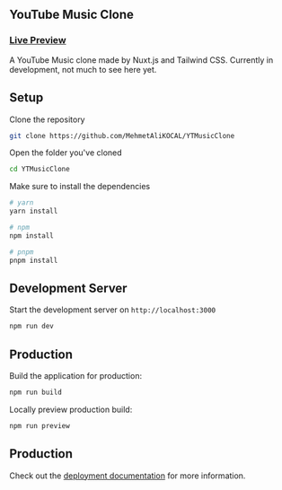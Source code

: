 ## YouTube Music Clone

### [Live Preview](https://yt-music-clone.gwyndev.com/)

A YouTube Music clone made by Nuxt.js and Tailwind CSS. Currently in development, not much to see here yet.

## Setup

Clone the repository

```bash
git clone https://github.com/MehmetAliKOCAL/YTMusicClone
```

Open the folder you've cloned

```bash
cd YTMusicClone
```

Make sure to install the dependencies

```bash
# yarn
yarn install

# npm
npm install

# pnpm
pnpm install
```

## Development Server

Start the development server on `http://localhost:3000`

```bash
npm run dev
```

## Production

Build the application for production:

```bash
npm run build
```

Locally preview production build:

```bash
npm run preview
```

## Production

Check out the [deployment documentation](https://nuxt.com/docs/getting-started/deployment) for more information.
